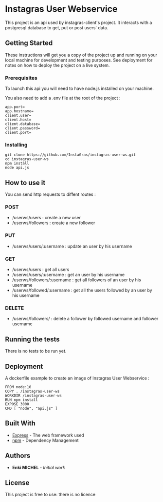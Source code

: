 # Instagras User Webservice

This project is an api used by instagras-client's project. It interacts with a postgresql database to get, put or post users' data.

## Getting Started

These instructions will get you a copy of the project up and running on your local machine for development and testing purposes. See deployment for notes on how to deploy the project on a live system.

### Prerequisites

To launch this api you will need to have node.js installed on your machine.

You also need to add a .env file at the root of the project :

```
app.port=
app.hostname=
client.user=
client.host=
client.database=
client.password=
client.port=
```

### Installing
```
git clone https://github.com/InstaGras/instagras-user-ws.git
cd instagras-user-ws
npm install
node api.js
```


## How to use it 

You can send http requests to diffent routes :


### POST

* /userws/users : create a new user
* /userws/followers : create a new follower

### PUT

* /userws/users/:username : update an user by his username

### GET

* /userws/users : get all users
* /userws/users/:username : get an user by his username
* /userws/followers/:username : get all followers of an user by his username
* /userws/followed/:username : get all the users followed by an user by his username

### DELETE

* /userws/followers/ : delete a follower by followed username and follower username


## Running the tests

There is no tests to be run yet.


## Deployment

A dockerfile example to create an image of Instagras User Webservice : 
```
FROM node:10
COPY . /instagras-user-ws
WORKDIR /instagras-user-ws
RUN npm install
EXPOSE 3000
CMD [ "node", "api.js" ]
```

## Built With

* [Express](https://expressjs.com/fr/api.html) - The web framework used
* [npm](https://docs.npmjs.com/) - Dependency Management

## Authors

* **Enki MICHEL** - *Initial work* 


## License

This project is free to use: there is no licence